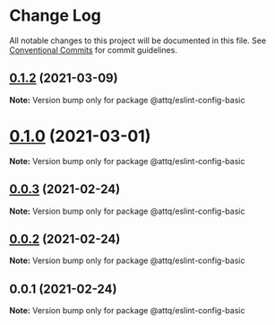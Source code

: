 # Change Log

All notable changes to this project will be documented in this file.
See [Conventional Commits](https://conventionalcommits.org) for commit guidelines.

## [0.1.2](https://github.com/amaury-tobias/eslint-config/compare/v0.1.1...v0.1.2) (2021-03-09)

**Note:** Version bump only for package @attq/eslint-config-basic





# [0.1.0](https://github.com/amaury-tobias/eslint-config/compare/v0.0.3...v0.1.0) (2021-03-01)

**Note:** Version bump only for package @attq/eslint-config-basic





## [0.0.3](https://github.com/amaury-tobias/eslint-config/compare/v0.0.2...v0.0.3) (2021-02-24)

**Note:** Version bump only for package @attq/eslint-config-basic





## [0.0.2](https://github.com/amaury-tobias/eslint-config/compare/v0.0.1...v0.0.2) (2021-02-24)

**Note:** Version bump only for package @attq/eslint-config-basic





## 0.0.1 (2021-02-24)

**Note:** Version bump only for package @attq/eslint-config-basic

